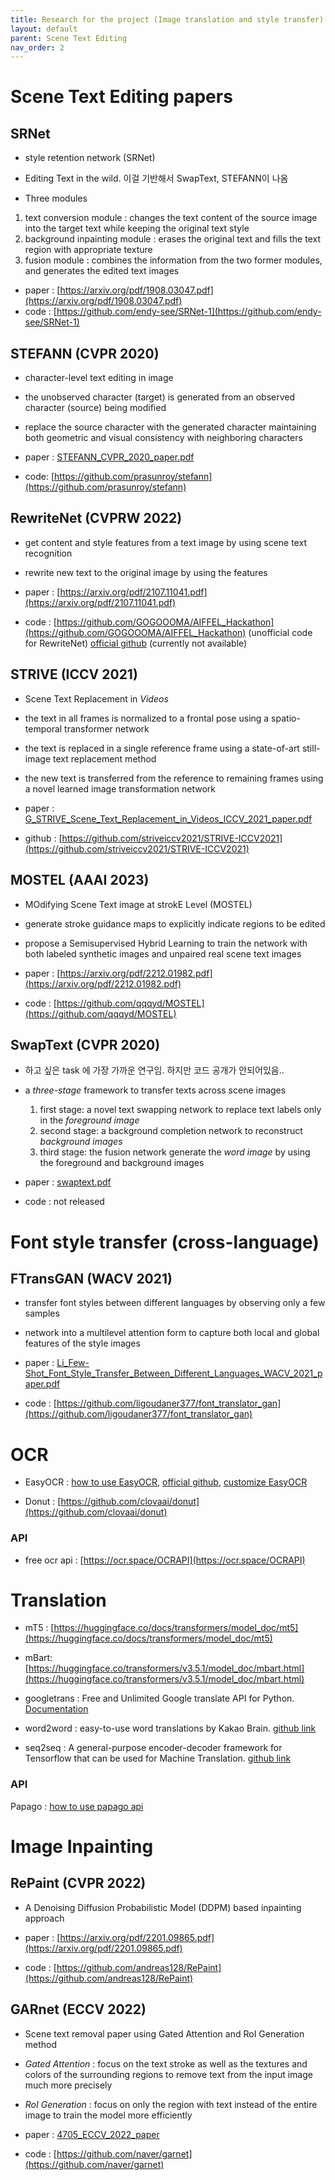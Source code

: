 ```yaml
---
title: Research for the project (Image translation and style transfer)
layout: default 
parent: Scene Text Editing
nav_order: 2
---
```


# Scene Text Editing papers
## **SRNet**
- style retention network (SRNet)
- Editing Text in the wild. 이걸 기반해서 SwapText, STEFANN이 나옴

- Three modules
1. text conversion module : changes the text content of the source image into the target text while keeping the original text style
2. background inpainting module : erases the original text and fills the text region with appropriate texture
3. fusion module : combines the information from the two former modules, and generates the edited text images

- paper : [https://arxiv.org/pdf/1908.03047.pdf](https://arxiv.org/pdf/1908.03047.pdf)
- code : [https://github.com/endy-see/SRNet-1](https://github.com/endy-see/SRNet-1)  
    
## **STEFANN** (CVPR 2020)
- character-level text editing in image 
- the unobserved character (target) is generated from an observed character (source) being modified
- replace the source character with the generated character maintaining both geometric and visual consistency with neighboring characters

- paper : [STEFANN_CVPR_2020_paper.pdf](https://openaccess.thecvf.com/content_CVPR_2020/papers/Roy_STEFANN_Scene_Text_Editor_Using_Font_Adaptive_Neural_Network_CVPR_2020_paper.pdf)
- code: [https://github.com/prasunroy/stefann](https://github.com/prasunroy/stefann)
    
## **RewriteNet** (CVPRW 2022)
- get content and style features from a text image by using scene text recognition
- rewrite new text to the original image by using the features

- paper : [https://arxiv.org/pdf/2107.11041.pdf](https://arxiv.org/pdf/2107.11041.pdf)  
- code : [https://github.com/GOGOOOMA/AIFFEL_Hackathon](https://github.com/GOGOOOMA/AIFFEL_Hackathon) (unofficial code for RewriteNet) [official github](https://github.com/clovaai/rewritenet) (currently not available)

## STRIVE (ICCV 2021)
- Scene Text Replacement in *Videos*
- the text in all frames is normalized to a frontal pose using a spatio-temporal transformer network
- the text is replaced in a single reference frame using a state-of-art still-image text replacement method
- the new text is transferred from the reference to remaining frames using a novel learned image transformation network

- paper : [G_STRIVE_Scene_Text_Replacement_in_Videos_ICCV_2021_paper.pdf](https://openaccess.thecvf.com/content/ICCV2021/papers/G_STRIVE_Scene_Text_Replacement_in_Videos_ICCV_2021_paper.pdf)
- github : [https://github.com/striveiccv2021/STRIVE-ICCV2021](https://github.com/striveiccv2021/STRIVE-ICCV2021)

## **MOSTEL** (AAAI 2023)
- MOdifying Scene Text image at strokE Level (MOSTEL)
- generate stroke guidance maps to explicitly indicate regions to be edited
- propose a Semisupervised Hybrid Learning to train the network with both labeled synthetic images and unpaired real scene text images

- paper : [https://arxiv.org/pdf/2212.01982.pdf](https://arxiv.org/pdf/2212.01982.pdf)
- code : [https://github.com/qqqyd/MOSTEL](https://github.com/qqqyd/MOSTEL)

## SwapText (CVPR 2020)
- 하고 싶은 task 에 가장 가까운 연구임. 하지만 코드 공개가 안되어있음..
- a *three-stage* framework to transfer texts across scene images
  1. first stage: a novel text swapping network to replace text labels only in the *foreground image* 
  2. second stage: a background completion network to reconstruct *background images*
  3. third stage: the fusion network generate the *word image* by using the foreground and background images

- paper : [swaptext.pdf](https://openaccess.thecvf.com/content_CVPR_2020/papers/Yang_SwapText_Image_Based_Texts_Transfer_in_Scenes_CVPR_2020_paper.pdf)
- code : not released 


# Font style transfer (cross-language)

## FTransGAN (WACV 2021)
  - transfer font styles between different languages by observing only a few samples 
  - network into a multilevel attention form to capture both local and global features of the style images

  - paper : [Li_Few-Shot_Font_Style_Transfer_Between_Different_Languages_WACV_2021_paper.pdf](https://openaccess.thecvf.com/content/WACV2021/papers/Li_Few-Shot_Font_Style_Transfer_Between_Different_Languages_WACV_2021_paper.pdf)
  - code : [https://github.com/ligoudaner377/font_translator_gan](https://github.com/ligoudaner377/font_translator_gan)

  
# OCR
- EasyOCR : [how to use EasyOCR](https://yunwoong.tistory.com/76), [official github](https://github.com/JaidedAI/EasyOCR), [customize EasyOCR](https://davelogs.tistory.com/94)

- Donut : [https://github.com/clovaai/donut](https://github.com/clovaai/donut)

### API
- free ocr api : [https://ocr.space/OCRAPI](https://ocr.space/OCRAPI)

# Translation
- mT5 : [https://huggingface.co/docs/transformers/model_doc/mt5](https://huggingface.co/docs/transformers/model_doc/mt5)

- mBart: [https://huggingface.co/transformers/v3.5.1/model_doc/mbart.html](https://huggingface.co/transformers/v3.5.1/model_doc/mbart.html)

- googletrans : Free and Unlimited Google translate API for Python. [Documentation](https://py-googletrans.readthedocs.io/en/latest/)

- word2word : easy-to-use word translations by Kakao Brain. [github link](https://github.com/kakaobrain/word2word)

- seq2seq : A general-purpose encoder-decoder framework for Tensorflow that can be used for Machine Translation. [github link](https://github.com/google/seq2seq)

### API

Papago : [how to use papago api](https://itadventure.tistory.com/538)

# Image Inpainting
## **RePaint** (CVPR 2022)
- A Denoising Diffusion Probabilistic Model (DDPM) based inpainting approach

- paper : [https://arxiv.org/pdf/2201.09865.pdf](https://arxiv.org/pdf/2201.09865.pdf)
- code : [https://github.com/andreas128/RePaint](https://github.com/andreas128/RePaint)

## **GARnet** (ECCV 2022)
- Scene text removal paper using Gated Attention and RoI Generation method 
- *Gated Attention* : focus on the text stroke as well as the textures and colors of the surrounding regions to remove text from the input image much more precisely
- *RoI Generation* : focus on only the region with text instead of the entire image to train the model more efficiently

- paper : [4705_ECCV_2022_paper](https://www.ecva.net/papers/eccv_2022/papers_ECCV/papers/136760436.pdf)
- code : [https://github.com/naver/garnet](https://github.com/naver/garnet)
